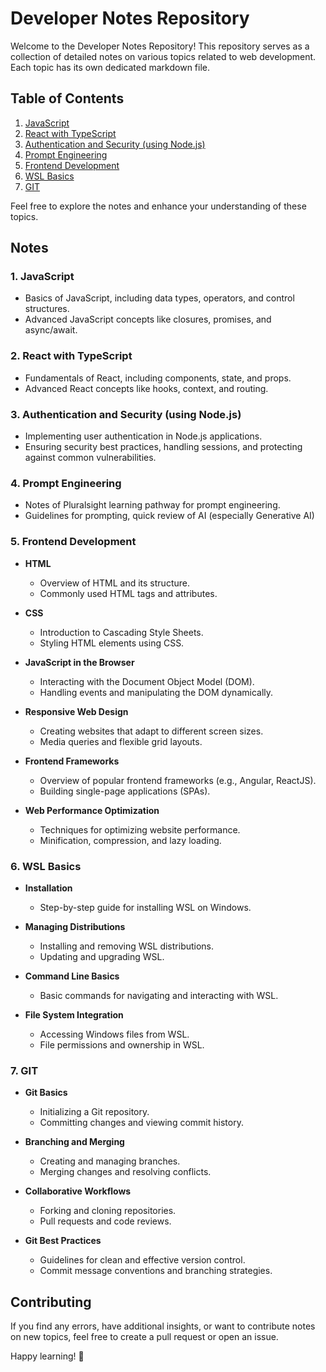 # Developer Notes Repository

Welcome to the Developer Notes Repository! This repository serves as a collection of detailed notes on various topics related to web development. Each topic has its own dedicated markdown file.

## Table of Contents

1. [JavaScript](language/JavaScript.md)
2. [React with TypeScript](frontend/React.md)
3. [Authentication and Security (using Node.js)](cybersecurity/Authentication%20and%20Security.md)
4. [Prompt Engineering](prompt_engineering/PromptEngineering.md)
5. [Frontend Development](frontend/frontend_basics.md)
6. [WSL Basics](os/WSL.md)
7. [GIT](version_control/git.md)

Feel free to explore the notes and enhance your understanding of these topics.

## Notes

### 1. JavaScript

- Basics of JavaScript, including data types, operators, and control structures.
- Advanced JavaScript concepts like closures, promises, and async/await.

### 2. React with TypeScript

- Fundamentals of React, including components, state, and props.
- Advanced React concepts like hooks, context, and routing.

### 3. Authentication and Security (using Node.js)

- Implementing user authentication in Node.js applications.
- Ensuring security best practices, handling sessions, and protecting against common vulnerabilities.

### 4. Prompt Engineering
- Notes of Pluralsight learning pathway for prompt engineering.
- Guidelines for prompting, quick review of AI (especially Generative AI)

### 5. Frontend Development

- **HTML**
  - Overview of HTML and its structure.
  - Commonly used HTML tags and attributes.

- **CSS**
  - Introduction to Cascading Style Sheets.
  - Styling HTML elements using CSS.

- **JavaScript in the Browser**
  - Interacting with the Document Object Model (DOM).
  - Handling events and manipulating the DOM dynamically.

- **Responsive Web Design**
  - Creating websites that adapt to different screen sizes.
  - Media queries and flexible grid layouts.

- **Frontend Frameworks**
  - Overview of popular frontend frameworks (e.g., Angular, ReactJS).
  - Building single-page applications (SPAs).

- **Web Performance Optimization**
  - Techniques for optimizing website performance.
  - Minification, compression, and lazy loading.

### 6. WSL Basics

- **Installation**
  - Step-by-step guide for installing WSL on Windows.

- **Managing Distributions**
  - Installing and removing WSL distributions.
  - Updating and upgrading WSL.

- **Command Line Basics**
  - Basic commands for navigating and interacting with WSL.

- **File System Integration**
  - Accessing Windows files from WSL.
  - File permissions and ownership in WSL.

### 7. GIT

- **Git Basics**
  - Initializing a Git repository.
  - Committing changes and viewing commit history.

- **Branching and Merging**
  - Creating and managing branches.
  - Merging changes and resolving conflicts.

- **Collaborative Workflows**
  - Forking and cloning repositories.
  - Pull requests and code reviews.

- **Git Best Practices**
  - Guidelines for clean and effective version control.
  - Commit message conventions and branching strategies.

## Contributing

If you find any errors, have additional insights, or want to contribute notes on new topics, feel free to create a pull request or open an issue.

Happy learning! 🚀
